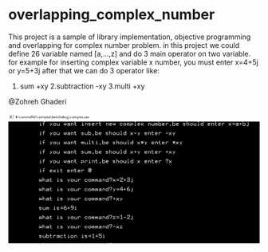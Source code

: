 # overlapping_complex_number
This project is a sample of library implementation, objective programming and overlapping for complex number problem.
in this project we could define 26 variable named [a,...,z] and do 3 main operator on two variable.
for example for inserting complex variable x number, you must enter x=4+5j or y=5+3j
after that we can do 3 operator like:

   1. sum +xy
   2.subtraction -xy
   3.multi +xy

   @Zohreh Ghaderi
   
   ![My image](https://github.com/raminegdr/overlapping_complex_number/blob/master/img/1.png)
